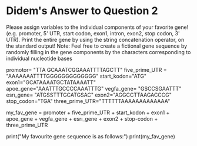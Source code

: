 # Didem's Answer to Question 2

Please assign variables to the individual components of your favorite gene! (e.g.
promoter, 5' UTR, start codon, exon1, intron, exon2, stop codon, 3' UTR). Print the entire gene
by using the string concatenation operator, on the standard output! Note: Feel free to create a
fictional gene sequence by randomly filling in the gene components by the characters
corresponding to individual nucleotide bases

promotor= "TTA GCAAATCGGAAATTTTAGCTT"
five_prime_UTR = "AAAAAAATTTTGGGGGGGGGGGGG"
start_kodon="ATG"
exon1="GCATAAAATGCTATAAAATT"
apoe_gene="AAATTTGCCCCAAATTTG"
vegfa_gene= "GSCCSGAATTT"
esrı_gene= "ATGSSTTTGCATGSAC"
exon2="AGGCCTTAAGACCCG"
stop_codon="TGA"
three_prime_UTR="TTTTTTAAAAAAAAAAAAA"

my_fav_gene = promoter + five_prime_UTR + start_kodon + exon1 + apoe_gene + vegfa_gene + esrı_gene + exon2 + stop-codon + three_prime_UTR

print("My favourite gene sequence is as follows:")
print(my_fav_gene)


